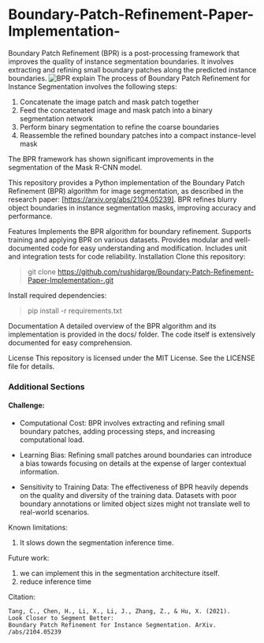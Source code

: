 # Boundary-Patch-Refinement-Paper-Implementation-

Boundary Patch Refinement (BPR) is a post-processing framework that improves the quality of instance segmentation boundaries. It involves extracting and refining small boundary patches along the predicted instance boundaries.
![BPR explain](https://miro.medium.com/v2/resize:fit:1400/format:webp/1*AiF7oNQaBwGQB_e73n0Kyw.png)
The process of Boundary Patch Refinement for Instance Segmentation involves the following steps: 
1. Concatenate the image patch and mask patch together
2. Feed the concatenated image and mask patch into a binary segmentation network
3. Perform binary segmentation to refine the coarse boundaries
4. Reassemble the refined boundary patches into a compact instance-level mask

The BPR framework has shown significant improvements in the segmentation of the Mask R-CNN model. 


This repository provides a Python implementation of the Boundary Patch Refinement (BPR) algorithm for image segmentation, as described in the research paper: [https://arxiv.org/abs/2104.05239]. BPR refines blurry object boundaries in instance segmentation masks, improving accuracy and performance.

Features
Implements the BPR algorithm for boundary refinement.
Supports training and applying BPR on various datasets.
Provides modular and well-documented code for easy understanding and modification.
Includes unit and integration tests for code reliability.
Installation
Clone this repository:
> git clone https://github.com/rushidarge/Boundary-Patch-Refinement-Paper-Implementation-.git

Install required dependencies:
> pip install -r requirements.txt

Documentation
A detailed overview of the BPR algorithm and its implementation is provided in the docs/ folder.
The code itself is extensively documented for easy comprehension.

License
This repository is licensed under the MIT License. See the LICENSE file for details.

### Additional Sections
#### Challenge:

- Computational Cost: BPR involves extracting and refining small boundary patches, adding processing steps, and increasing computational load. 

- Learning Bias: Refining small patches around boundaries can introduce a bias towards focusing on details at the expense of larger contextual information. 

- Sensitivity to Training Data: The effectiveness of BPR heavily depends on the quality and diversity of the training data. Datasets with poor boundary annotations or limited object sizes might not translate well to real-world scenarios.

Known limitations: 
1. It slows down the segmentation inference time.

Future work: 
1. we can implement this in the segmentation architecture itself.
2. reduce inference time

Citation: 
```
Tang, C., Chen, H., Li, X., Li, J., Zhang, Z., & Hu, X. (2021).
Look Closer to Segment Better:
Boundary Patch Refinement for Instance Segmentation. ArXiv. /abs/2104.05239
```

